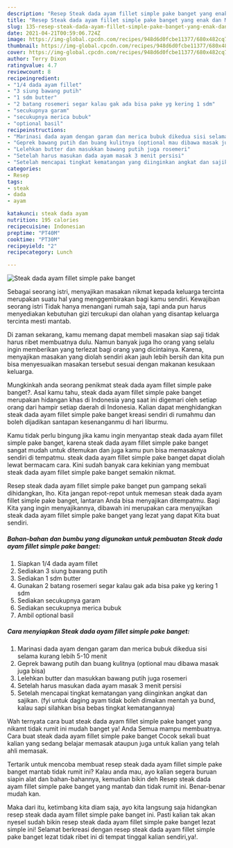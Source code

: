 ```yaml
---
description: "Resep Steak dada ayam fillet simple pake banget yang enak dan Mudah Dibuat"
title: "Resep Steak dada ayam fillet simple pake banget yang enak dan Mudah Dibuat"
slug: 135-resep-steak-dada-ayam-fillet-simple-pake-banget-yang-enak-dan-mudah-dibuat
date: 2021-04-21T00:59:06.724Z
image: https://img-global.cpcdn.com/recipes/948d6d0fcbe11377/680x482cq70/steak-dada-ayam-fillet-simple-pake-banget-foto-resep-utama.jpg
thumbnail: https://img-global.cpcdn.com/recipes/948d6d0fcbe11377/680x482cq70/steak-dada-ayam-fillet-simple-pake-banget-foto-resep-utama.jpg
cover: https://img-global.cpcdn.com/recipes/948d6d0fcbe11377/680x482cq70/steak-dada-ayam-fillet-simple-pake-banget-foto-resep-utama.jpg
author: Terry Dixon
ratingvalue: 4.7
reviewcount: 8
recipeingredient:
- "1/4 dada ayam fillet"
- "3 siung bawang putih"
- "1 sdm butter"
- "2 batang rosemeri segar kalau gak ada bisa pake yg kering 1 sdm"
- "secukupnya garam"
- "secukupnya merica bubuk"
- "optional basil"
recipeinstructions:
- "Marinasi dada ayam dengan garam dan merica bubuk dikedua sisi selama kurang lebih 5-10 menit"
- "Geprek bawang putih dan buang kulitnya (optional mau dibawa masak juga bisa)"
- "Lelehkan butter dan masukkan bawang putih juga rosemeri"
- "Setelah harus masukan dada ayam masak 3 menit persisi"
- "Setelah mencapai tingkat kematangan yang diinginkan angkat dan sajikan. (fyi untuk daging ayam tidak boleh dimakan mentah ya bund, kalau sapi silahkan bisa bebas tingkat kematangannya)"
categories:
- Resep
tags:
- steak
- dada
- ayam

katakunci: steak dada ayam 
nutrition: 195 calories
recipecuisine: Indonesian
preptime: "PT40M"
cooktime: "PT30M"
recipeyield: "2"
recipecategory: Lunch

---
```



![Steak dada ayam fillet simple pake banget](https://img-global.cpcdn.com/recipes/948d6d0fcbe11377/680x482cq70/steak-dada-ayam-fillet-simple-pake-banget-foto-resep-utama.jpg)

Sebagai seorang istri, menyajikan masakan nikmat kepada keluarga tercinta merupakan suatu hal yang menggembirakan bagi kamu sendiri. Kewajiban seorang istri Tidak hanya menangani rumah saja, tapi anda pun harus menyediakan kebutuhan gizi tercukupi dan olahan yang disantap keluarga tercinta mesti mantab.

Di zaman  sekarang, kamu memang dapat membeli masakan siap saji tidak harus ribet membuatnya dulu. Namun banyak juga lho orang yang selalu ingin memberikan yang terlezat bagi orang yang dicintainya. Karena, menyajikan masakan yang diolah sendiri akan jauh lebih bersih dan kita pun bisa menyesuaikan masakan tersebut sesuai dengan makanan kesukaan keluarga. 



Mungkinkah anda seorang penikmat steak dada ayam fillet simple pake banget?. Asal kamu tahu, steak dada ayam fillet simple pake banget merupakan hidangan khas di Indonesia yang saat ini digemari oleh setiap orang dari hampir setiap daerah di Indonesia. Kalian dapat menghidangkan steak dada ayam fillet simple pake banget kreasi sendiri di rumahmu dan boleh dijadikan santapan kesenanganmu di hari liburmu.

Kamu tidak perlu bingung jika kamu ingin menyantap steak dada ayam fillet simple pake banget, karena steak dada ayam fillet simple pake banget sangat mudah untuk ditemukan dan juga kamu pun bisa memasaknya sendiri di tempatmu. steak dada ayam fillet simple pake banget dapat diolah lewat bermacam cara. Kini sudah banyak cara kekinian yang membuat steak dada ayam fillet simple pake banget semakin nikmat.

Resep steak dada ayam fillet simple pake banget pun gampang sekali dihidangkan, lho. Kita jangan repot-repot untuk memesan steak dada ayam fillet simple pake banget, lantaran Anda bisa menyajikan ditempatmu. Bagi Kita yang ingin menyajikannya, dibawah ini merupakan cara menyajikan steak dada ayam fillet simple pake banget yang lezat yang dapat Kita buat sendiri.

<!--inarticleads1-->

##### Bahan-bahan dan bumbu yang digunakan untuk pembuatan Steak dada ayam fillet simple pake banget:

1. Siapkan 1/4 dada ayam fillet
1. Sediakan 3 siung bawang putih
1. Sediakan 1 sdm butter
1. Gunakan 2 batang rosemeri segar kalau gak ada bisa pake yg kering 1 sdm
1. Sediakan secukupnya garam
1. Sediakan secukupnya merica bubuk
1. Ambil optional basil




<!--inarticleads2-->

##### Cara menyiapkan Steak dada ayam fillet simple pake banget:

1. Marinasi dada ayam dengan garam dan merica bubuk dikedua sisi selama kurang lebih 5-10 menit
1. Geprek bawang putih dan buang kulitnya (optional mau dibawa masak juga bisa)
1. Lelehkan butter dan masukkan bawang putih juga rosemeri
1. Setelah harus masukan dada ayam masak 3 menit persisi
1. Setelah mencapai tingkat kematangan yang diinginkan angkat dan sajikan. (fyi untuk daging ayam tidak boleh dimakan mentah ya bund, kalau sapi silahkan bisa bebas tingkat kematangannya)




Wah ternyata cara buat steak dada ayam fillet simple pake banget yang nikamt tidak rumit ini mudah banget ya! Anda Semua mampu membuatnya. Cara buat steak dada ayam fillet simple pake banget Cocok sekali buat kalian yang sedang belajar memasak ataupun juga untuk kalian yang telah ahli memasak.

Tertarik untuk mencoba membuat resep steak dada ayam fillet simple pake banget mantab tidak rumit ini? Kalau anda mau, ayo kalian segera buruan siapin alat dan bahan-bahannya, kemudian bikin deh Resep steak dada ayam fillet simple pake banget yang mantab dan tidak rumit ini. Benar-benar mudah kan. 

Maka dari itu, ketimbang kita diam saja, ayo kita langsung saja hidangkan resep steak dada ayam fillet simple pake banget ini. Pasti kalian tak akan nyesel sudah bikin resep steak dada ayam fillet simple pake banget lezat simple ini! Selamat berkreasi dengan resep steak dada ayam fillet simple pake banget lezat tidak ribet ini di tempat tinggal kalian sendiri,ya!.

